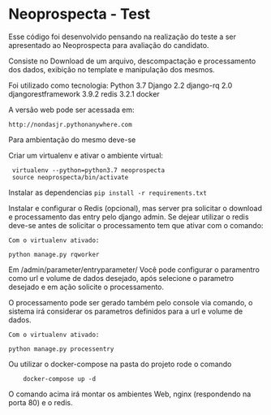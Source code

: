 # Neoprospecta - Test


Esse código foi desenvolvido pensando na realização do teste a ser apresentado ao Neoprospecta para avaliação do candidato.

Consiste no Download de um arquivo, descompactação e processamento dos dados, exibição no template e manipulação dos mesmos.

Foi utilizado como tecnologia:
Python 3.7
Django 2.2
django-rq 2.0
djangorestframework 3.9.2
redis 3.2.1
docker

A versão web pode ser acessada em:

``` http://nondasjr.pythonanywhere.com ```

Para ambientação do mesmo deve-se

Criar um virtualenv e ativar o ambiente virtual:

```
 virtualenv --python=python3.7 neoprospecta 
 source neoprospecta/bin/activate
```

Instalar as dependencias
``` pip install -r requirements.txt ```

Instalar e configurar o Redis (opcional), mas server pra solicitar o download e processamento das entry pelo django admin.
Se dejear utilizar o redis deve-se antes de solicitar o processamento tem que ativar com o comando:
```
Com o virtualenv ativado:

python manage.py rqworker
```
Em /admin/parameter/entryparameter/
Você pode configurar o paramentro como url e volume de dados desejado, após selecione o parametro desejado e em ação solicite o processamento.

O processamento pode ser gerado também pelo console via comando, o sistema irá considerar os parametros definidos para a url e volume de dados.

```
Com o virtualenv ativado:

python manage.py processentry

```

Ou utilizar o docker-compose na pasta do projeto rode o comando

```
    docker-compose up -d
```

O comando acima irá montar os ambientes
Web, nginx (respondendo na porta 80) e o redis.
